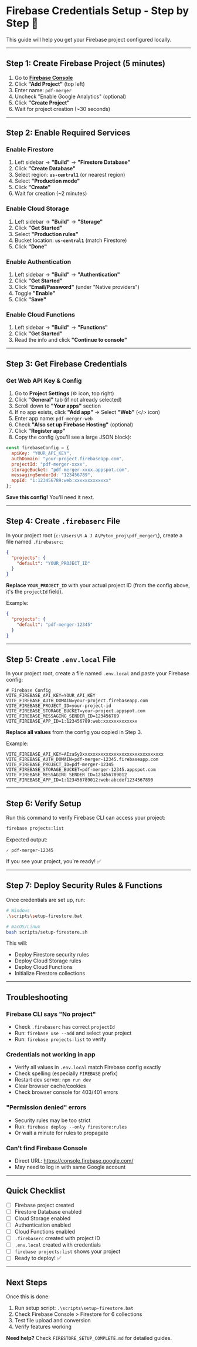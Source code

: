 # Firebase Credentials Setup - Step by Step 🔑

This guide will help you get your Firebase project configured locally.

---

## Step 1: Create Firebase Project (5 minutes)

1. Go to **[Firebase Console](https://console.firebase.google.com/)**
2. Click **"Add Project"** (top left)
3. Enter name: `pdf-merger`
4. Uncheck "Enable Google Analytics" (optional)
5. Click **"Create Project"**
6. Wait for project creation (~30 seconds)

---

## Step 2: Enable Required Services

### Enable Firestore
1. Left sidebar → **"Build"** → **"Firestore Database"**
2. Click **"Create Database"**
3. Select region: **`us-central1`** (or nearest region)
4. Select **"Production mode"**
5. Click **"Create"**
6. Wait for creation (~2 minutes)

### Enable Cloud Storage
1. Left sidebar → **"Build"** → **"Storage"**
2. Click **"Get Started"**
3. Select **"Production rules"**
4. Bucket location: **`us-central1`** (match Firestore)
5. Click **"Done"**

### Enable Authentication
1. Left sidebar → **"Build"** → **"Authentication"**
2. Click **"Get Started"**
3. Click **"Email/Password"** (under "Native providers")
4. Toggle **"Enable"**
5. Click **"Save"**

### Enable Cloud Functions
1. Left sidebar → **"Build"** → **"Functions"**
2. Click **"Get Started"**
3. Read the info and click **"Continue to console"**

---

## Step 3: Get Firebase Credentials

### Get Web API Key & Config
1. Go to **Project Settings** (⚙️ icon, top right)
2. Click **"General"** tab (if not already selected)
3. Scroll down to **"Your apps"** section
4. If no app exists, click **"Add app"** → Select **"Web"** (</> icon)
5. Enter app name: `pdf-merger-web`
6. Check **"Also set up Firebase Hosting"** (optional)
7. Click **"Register app"**
8. Copy the config (you'll see a large JSON block):

```javascript
const firebaseConfig = {
  apiKey: "YOUR_API_KEY",
  authDomain: "your-project.firebaseapp.com",
  projectId: "pdf-merger-xxxx",
  storageBucket: "pdf-merger-xxxx.appspot.com",
  messagingSenderId: "123456789",
  appId: "1:123456789:web:xxxxxxxxxxxxx"
};
```

**Save this config!** You'll need it next.

---

## Step 4: Create `.firebaserc` File

In your project root (`c:\Users\R A J A\Pyton_proj\pdf_merger\`), create a file named `.firebaserc`:

```json
{
  "projects": {
    "default": "YOUR_PROJECT_ID"
  }
}
```

**Replace `YOUR_PROJECT_ID`** with your actual project ID (from the config above, it's the `projectId` field).

Example:
```json
{
  "projects": {
    "default": "pdf-merger-12345"
  }
}
```

---

## Step 5: Create `.env.local` File

In your project root, create a file named `.env.local` and paste your Firebase config:

```env
# Firebase Config
VITE_FIREBASE_API_KEY=YOUR_API_KEY
VITE_FIREBASE_AUTH_DOMAIN=your-project.firebaseapp.com
VITE_FIREBASE_PROJECT_ID=your-project-id
VITE_FIREBASE_STORAGE_BUCKET=your-project.appspot.com
VITE_FIREBASE_MESSAGING_SENDER_ID=123456789
VITE_FIREBASE_APP_ID=1:123456789:web:xxxxxxxxxxxxx
```

**Replace all values** from the config you copied in Step 3.

Example:
```env
VITE_FIREBASE_API_KEY=AIzaSyDxxxxxxxxxxxxxxxxxxxxxxxxxxxxxxx
VITE_FIREBASE_AUTH_DOMAIN=pdf-merger-12345.firebaseapp.com
VITE_FIREBASE_PROJECT_ID=pdf-merger-12345
VITE_FIREBASE_STORAGE_BUCKET=pdf-merger-12345.appspot.com
VITE_FIREBASE_MESSAGING_SENDER_ID=123456789012
VITE_FIREBASE_APP_ID=1:123456789012:web:abcdef1234567890
```

---

## Step 6: Verify Setup

Run this command to verify Firebase CLI can access your project:

```bash
firebase projects:list
```

Expected output:
```
✓ pdf-merger-12345
```

If you see your project, you're ready! ✅

---

## Step 7: Deploy Security Rules & Functions

Once credentials are set up, run:

```bash
# Windows
.\scripts\setup-firestore.bat

# macOS/Linux
bash scripts/setup-firestore.sh
```

This will:
- Deploy Firestore security rules
- Deploy Cloud Storage rules
- Deploy Cloud Functions
- Initialize Firestore collections

---

## Troubleshooting

### Firebase CLI says "No project"
- Check `.firebaserc` has correct `projectId`
- Run: `firebase use --add` and select your project
- Run: `firebase projects:list` to verify

### Credentials not working in app
- Verify all values in `.env.local` match Firebase config exactly
- Check spelling (especially `FIREBASE` prefix)
- Restart dev server: `npm run dev`
- Clear browser cache/cookies
- Check browser console for 403/401 errors

### "Permission denied" errors
- Security rules may be too strict
- Run: `firebase deploy --only firestore:rules`
- Or wait a minute for rules to propagate

### Can't find Firebase Console
- Direct URL: https://console.firebase.google.com/
- May need to log in with same Google account

---

## Quick Checklist

- [ ] Firebase project created
- [ ] Firestore Database enabled
- [ ] Cloud Storage enabled
- [ ] Authentication enabled
- [ ] Cloud Functions enabled
- [ ] `.firebaserc` created with project ID
- [ ] `.env.local` created with credentials
- [ ] `firebase projects:list` shows your project
- [ ] Ready to deploy! ✅

---

## Next Steps

Once this is done:
1. Run setup script: `.\scripts\setup-firestore.bat`
2. Check Firebase Console > Firestore for 6 collections
3. Test file upload and conversion
4. Verify features working

**Need help?** Check `FIRESTORE_SETUP_COMPLETE.md` for detailed guides.

